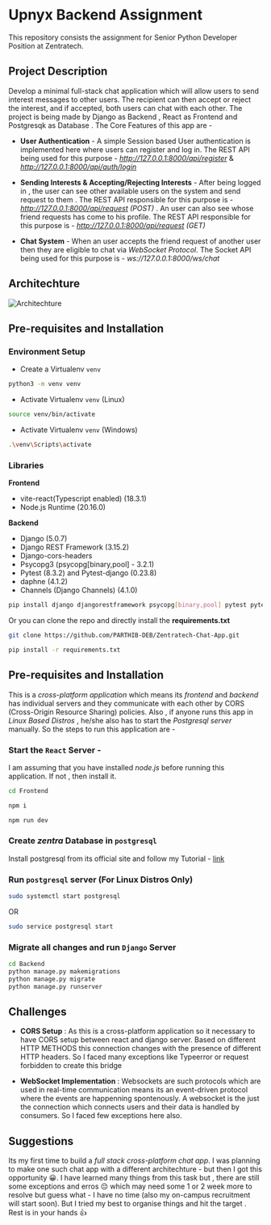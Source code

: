 # Upnyx Backend Assignment
This repository consists the assignment for Senior Python Developer Position at Zentratech.

## Project Description
Develop a minimal full-stack chat application which will allow users to send interest messages to other users. The recipient can then accept or reject the interest, and if accepted, both users can chat with each other. The project is being made by Django as Backend , React as Frontend and Postgresqk as Database . The Core Features of this app are -

- **User Authentication** - A simple Session based User authentication is implemented here where users can register and log in. The REST API being used for this purpose -  *http://127.0.0.1:8000/api/register* & *http://127.0.0.1:8000/api/auth/login*

- **Sending Interests & Accepting/Rejecting Interests** - After being logged in , the user can see other available users on the system and send request to them .  The REST API responsible for this purpose is - *http://127.0.0.1:8000/api/request (POST)* . An user can also see whose friend requests has come to his profile. The REST API responsible for this purpose is - *http://127.0.0.1:8000/api/request (GET)*

- **Chat System** - When an user accepts the friend request of another user then they are eligible to chat via *WebSocket Protocol*. The Socket API being used for this purpose is - *ws://127.0.0.1:8000/ws/chat*


## Architechture
 ![Architechture](https://pbs.twimg.com/media/GUnJ-mhWgAEKHui?format=png&name=large)

## Pre-requisites and Installation
### Environment Setup
- Create a Virtualenv ```venv```
```bash
python3 -m venv venv
```
- Activate Virtualenv ```venv``` (Linux)
```bash
source venv/bin/activate
```
- Activate Virtualenv ```venv``` (Windows)
```bash
.\venv\Scripts\activate
```
### Libraries

**Frontend**
- vite-react(Typescript enabled) (18.3.1)
- Node.js Runtime (20.16.0)

**Backend**
- Django (5.0.7)
- Django REST Framework (3.15.2)
- Django-cors-headers
- Psycopg3 (psycopg[binary,pool] - 3.2.1)
- Pytest (8.3.2) and Pytest-django (0.23.8)
- daphne (4.1.2)
- Channels (Django Channels) (4.1.0)


```bash
pip install django djangorestframework psycopg[binary,pool] pytest pytest-django channels["daphne"]
```
Or you can clone the repo and directly install the **requirements.txt**

```bash
git clone https://github.com/PARTHIB-DEB/Zentratech-Chat-App.git

pip install -r requirements.txt
```

## Pre-requisites and Installation
This is a *cross-platform application* which means its *frontend* and *backend* has individual servers and they communicate with each other by CORS (Cross-Origin Resource Sharing) policies. Also , if anyone runs this app in *Linux Based Distros* , he/she also has to start the *Postgresql server* manually. So the steps to run this application are - 

### Start the ```React``` Server -
I am assuming that you have installed *node.js* before running this application. If not , then install it.

```bash
cd Frontend

npm i

npm run dev
```

### Create *zentra* Database in ```postgresql```

Install postgresql from its official site and follow my Tutorial - [link](https://github.com/PARTHIB-DEB/Django-PostgreSQL-Integration)

### Run ```postgresql``` server (For Linux Distros Only)

```bash
sudo systemctl start postgresql
```
OR

```bash
sudo service postgresql start
```

### Migrate all changes and run ```Django``` Server

```bash
cd Backend
python manage.py makemigrations
python manage.py migrate
python manage.py runserver
```

## Challenges

- **CORS Setup** : As this is a cross-platform application so it necessary to have CORS setup between react and django server. Based on different HTTP METHODS this connection changes with the presence of different HTTP headers.
So I faced many exceptions like Typeerror or request forbidden to create this bridge

- **WebSocket Implementation** : Websockets are such protocols which are used in real-time communication means its an event-driven protocol where the events are happenning spontenously. A websocket is the just the connection which connects users and their data is handled by consumers. So I faced few exceptions here also.

## Suggestions

Its my first time to build a *full stack cross-platform chat app*. I was planning to make one such chat app with a different architechture - but then I got this opportunity 😀. I have learned many things from this task but , there are still some exceptions and erros 😔 which may need some 1 or 2 week more to resolve but guess what - I have no time (also my on-campus recruitment will start soon). But I tried my best to organise things and hit the target . Rest is in your hands 👍